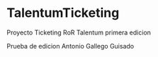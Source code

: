 # TalentumTicketing
Proyecto Ticketing RoR Talentum primera edicion

Prueba de edicion Antonio Gallego Guisado
